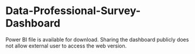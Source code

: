 # Data-Professional-Survey-Dashboard
Power BI file is available for download. Sharing the dashboard publicly does not allow external user to access the web version.
